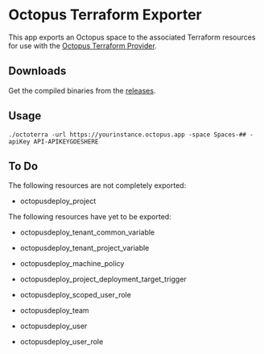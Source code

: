 # Octopus Terraform Exporter

This app exports an Octopus space to the associated Terraform resources for use with the 
[Octopus Terraform Provider](https://registry.terraform.io/providers/OctopusDeployLabs/octopusdeploy).

## Downloads

Get the compiled binaries from the [releases](https://github.com/mcasperson/OctopusTerraformExport/releases).

## Usage

```
./octoterra -url https://yourinstance.octopus.app -space Spaces-## -apiKey API-APIKEYGOESHERE
```

## To Do

The following resources are not completely exported:
* octopusdeploy_project

The following resources have yet to be exported:

* octopusdeploy_tenant_common_variable
* octopusdeploy_tenant_project_variable

* octopusdeploy_machine_policy
* octopusdeploy_project_deployment_target_trigger
* octopusdeploy_scoped_user_role
* octopusdeploy_team
* octopusdeploy_user
* octopusdeploy_user_role


